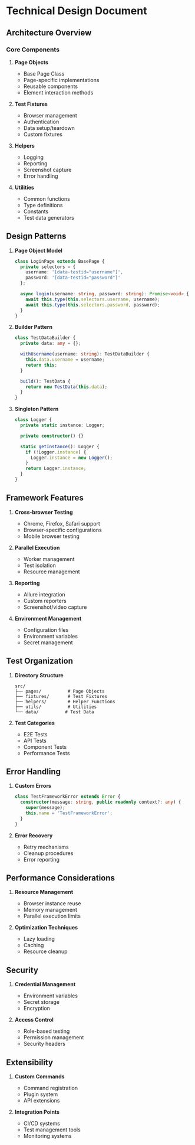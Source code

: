 # Technical Design Document

## Architecture Overview

### Core Components

1. **Page Objects**
   - Base Page Class
   - Page-specific implementations
   - Reusable components
   - Element interaction methods

2. **Test Fixtures**
   - Browser management
   - Authentication
   - Data setup/teardown
   - Custom fixtures

3. **Helpers**
   - Logging
   - Reporting
   - Screenshot capture
   - Error handling

4. **Utilities**
   - Common functions
   - Type definitions
   - Constants
   - Test data generators

## Design Patterns

1. **Page Object Model**
   ```typescript
   class LoginPage extends BasePage {
     private selectors = {
       username: '[data-testid="username"]',
       password: '[data-testid="password"]'
     };

     async login(username: string, password: string): Promise<void> {
       await this.type(this.selectors.username, username);
       await this.type(this.selectors.password, password);
     }
   }
   ```

2. **Builder Pattern**
   ```typescript
   class TestDataBuilder {
     private data: any = {};

     withUsername(username: string): TestDataBuilder {
       this.data.username = username;
       return this;
     }

     build(): TestData {
       return new TestData(this.data);
     }
   }
   ```

3. **Singleton Pattern**
   ```typescript
   class Logger {
     private static instance: Logger;

     private constructor() {}

     static getInstance(): Logger {
       if (!Logger.instance) {
         Logger.instance = new Logger();
       }
       return Logger.instance;
     }
   }
   ```

## Framework Features

1. **Cross-browser Testing**
   - Chrome, Firefox, Safari support
   - Browser-specific configurations
   - Mobile browser testing

2. **Parallel Execution**
   - Worker management
   - Test isolation
   - Resource management

3. **Reporting**
   - Allure integration
   - Custom reporters
   - Screenshot/video capture

4. **Environment Management**
   - Configuration files
   - Environment variables
   - Secret management

## Test Organization

1. **Directory Structure**
   ```
   src/
   ├── pages/          # Page Objects
   ├── fixtures/       # Test Fixtures
   ├── helpers/        # Helper Functions
   ├── utils/          # Utilities
   └── data/          # Test Data
   ```

2. **Test Categories**
   - E2E Tests
   - API Tests
   - Component Tests
   - Performance Tests

## Error Handling

1. **Custom Errors**
   ```typescript
   class TestFrameworkError extends Error {
     constructor(message: string, public readonly context?: any) {
       super(message);
       this.name = 'TestFrameworkError';
     }
   }
   ```

2. **Error Recovery**
   - Retry mechanisms
   - Cleanup procedures
   - Error reporting

## Performance Considerations

1. **Resource Management**
   - Browser instance reuse
   - Memory management
   - Parallel execution limits

2. **Optimization Techniques**
   - Lazy loading
   - Caching
   - Resource cleanup

## Security

1. **Credential Management**
   - Environment variables
   - Secret storage
   - Encryption

2. **Access Control**
   - Role-based testing
   - Permission management
   - Security headers

## Extensibility

1. **Custom Commands**
   - Command registration
   - Plugin system
   - API extensions

2. **Integration Points**
   - CI/CD systems
   - Test management tools
   - Monitoring systems 
